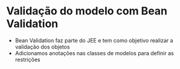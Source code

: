 # Validação do modelo com Bean Validation

- Bean Validation faz parte do JEE e tem como objetivo realizar a validação dos objetos
- Adicionamos anotações nas classes de modelos para definir as restrições


